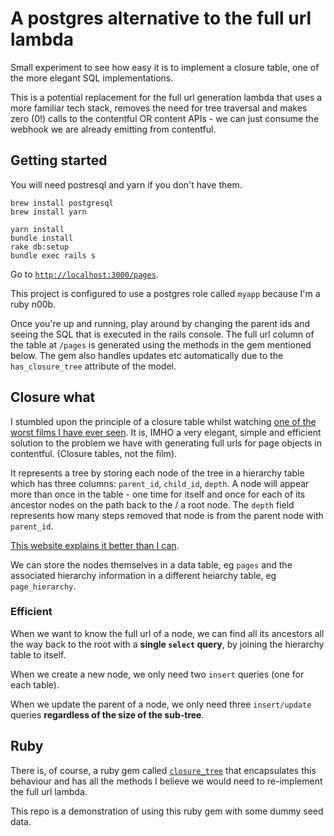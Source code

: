 # A postgres alternative to the full url lambda

Small experiment to see how easy it is to implement a closure table, one of the more elegant SQL implementations.

This is a potential replacement for the full url generation lambda that uses a more familiar tech stack, removes the need for tree traversal and makes zero (0!) calls to the contentful OR content APIs - we can just consume the webhook we are already emitting from contentful.


## Getting started

You will need postresql and yarn if you don't have them.
```
brew install postgresql
brew install yarn
```

```
yarn install
bundle install
rake db:setup
bundle exec rails s
```

Go to [`http://localhost:3000/pages`](http://localhost:3000/pages).

This project is configured to use a postgres role called `myapp` because I'm a ruby n00b.

Once you're up and running, play around by changing the parent ids and seeing the SQL that is executed in the rails console.  The full url column of the table at `/pages` is generated using the methods in the gem mentioned below.  The gem also handles updates etc automatically due to the `has_closure_tree` attribute of the model.


## Closure what

I stumbled upon the principle of a closure table whilst watching [one of the worst films I have ever seen](https://en.wikipedia.org/wiki/Happy_Death_Day_2U).  It is, IMHO a very elegant, simple and efficient solution to the problem we have with generating full urls for page objects in contentful. (Closure tables, not the film).

It represents a tree by storing each node of the tree in a hierarchy table which has three columns: `parent_id`, `child_id`, `depth`.  A node will appear more than once in the table - one time for itself and once for each of its ancestor nodes on the path back to the / a root node.  The `depth` field represents how many steps removed that node is from the parent node with `parent_id`. 

[This website explains it better than I can](https://dirtsimple.org/2010/11/simplest-way-to-do-tree-based-queries.html).

We can store the nodes themselves in a data table, eg `pages` and the associated hierarchy information in a different heiarchy table, eg `page_hierarchy`.


### Efficient

When we want to know the full url of a node, we can find all its ancestors all the way back to the root with a **single `select` query**, by joining the hierarchy table to itself.

When we create a new node, we only need two `insert` queries (one for each table).

When we update the parent of a node, we only need three `insert/update` queries **regardless of the size of the sub-tree**.

## Ruby

There is, of course, a ruby gem called [`closure_tree`](https://github.com/ClosureTree/closure_tree) that encapsulates this behaviour and has all the methods I believe we would need to re-implement the full url lambda.

This repo is a demonstration of using this ruby gem with some dummy seed data.

